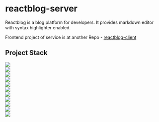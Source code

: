 # reactblog-server

Reactblog is a blog platform for developers. It provides markdown editor with syntax highlighter enabled.


Frontend project of service is at another Repo - [reactblog-client](https://github.com/trevinomatt/reactblog-client)

## Project Stack
<div><img src="https://img.shields.io/badge/Node.js-91C640?style=flat-square&logo=node.js&logoColor=white"/></div>
<div><img src="https://img.shields.io/badge/TypeScript-3178C6?style=flat-square&logo=TypeScript&logoColor=white"/></div>
<div><img src="https://img.shields.io/badge/Apollo GraphQL-311C87?style=flat-square&logo=Apollo GraphQL&logoColor=white"/></div>
<div><img src="https://img.shields.io/badge/PostgreSQL-336791?style=flat-square&logo=PostgreSQL&logoColor=white"/></div>
<div><img src="https://img.shields.io/badge/TypeORM-E83524?style=flat-square&logo=Koa.js&logoColor=white"/></div>
<div><img src="https://img.shields.io/badge/Redis-DC382D?style=flat-square&logo=Redis&logoColor=white"/></div>
<div><img src="https://img.shields.io/badge/ElasticSearch-005571?style=flat-square&logo=ElasticSearch&logoColor=white"/></div>
<div><img src="https://img.shields.io/badge/Koa-33333d?style=flat-square&logo=Koa.js&logoColor=white"/></div>
<div><img src="https://img.shields.io/badge/Serverless-FD5750?style=flat-square&logo=Serverless&logoColor=white"/></div>
<div><img src="https://img.shields.io/badge/Amazon AWS-232F3E?style=flat-square&logo=Amazon AWS&logoColor=white"/></div>
<div><img src="https://img.shields.io/badge/Node.js-91C640?style=flat-square&logo=node.js&logoColor=white"/></div>
